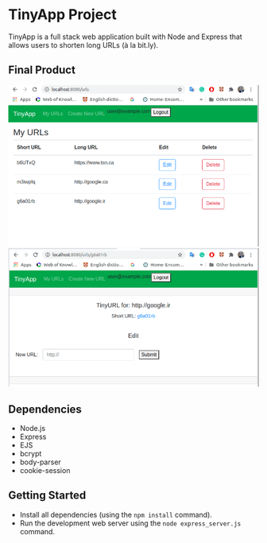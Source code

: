 # TinyApp Project

TinyApp is a full stack web application built with Node and Express that allows users to shorten long URLs (à la bit.ly).

## Final Product

!["Screenshot of URLs page"](https://github.com/AkramHajebi/tinyapp/blob/master/docs/urls-page.png?raw=true)
!["Screenshot of editing URL"](https://github.com/AkramHajebi/tinyapp/blob/master/docs/Edit%20URL.png?raw=true)

## Dependencies

- Node.js
- Express
- EJS
- bcrypt
- body-parser
- cookie-session

## Getting Started

- Install all dependencies (using the `npm install` command).
- Run the development web server using the `node express_server.js` command.

